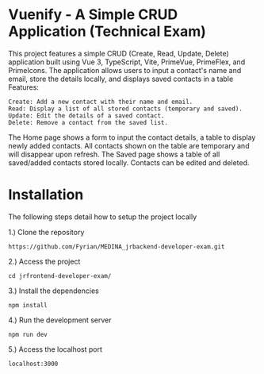 # Vuenify - A Simple CRUD Application (Technical Exam)
This project features a simple CRUD (Create, Read, Update, Delete) application built using Vue 3, TypeScript, Vite, PrimeVue, PrimeFlex, and PrimeIcons. The application allows users to input a contact's name and email, store the details locally, and displays saved contacts in a table
Features:

    Create: Add a new contact with their name and email.
    Read: Display a list of all stored contacts (temporary and saved).
    Update: Edit the details of a saved contact.
    Delete: Remove a contact from the saved list.
The Home page shows a form to input the contact details, a table to display newly added contacts. All contacts shown on the table are temporary and will disappear upon refresh.
The Saved page shows a table of all saved/added contacts stored locally. Contacts can be edited and deleted.

# Installation
The following steps detail how to setup the project locally

1.) Clone the repository

    https://github.com/Fyrian/MEDINA_jrbackend-developer-exam.git
2.) Access the project

    cd jrfrontend-developer-exam/
3.) Install the dependencies

    npm install
4.) Run the development server
    
    npm run dev
5.) Access the localhost port
    
    localhost:3000
